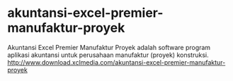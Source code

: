 # akuntansi-excel-premier-manufaktur-proyek
Akuntansi Excel Premier Manufaktur Proyek adalah software program aplikasi akuntansi untuk perusahaan manufaktur (proyek) konstruksi. http://www.download.xclmedia.com/akuntansi-excel-premier-manufaktur-proyek
